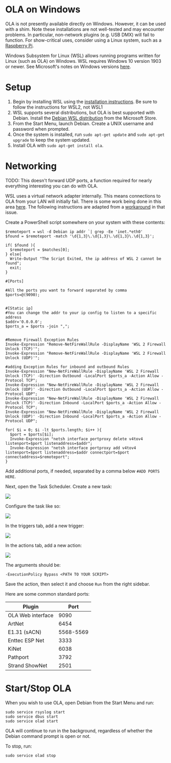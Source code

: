 OLA on Windows
==============

OLA is not presently available directly on Windows. However, it can be used with a shim. Note these installations are
not well-tested and may encounter problems. In particular, non-network plugins (e.g. USB DMX) will fail to function. For
show-critical uses, consider using a Linux system, such as a [Raspberry Pi](ola_on_raspberry_pi).

Windows Subsystem for Linux (WSL) allows running programs written for Linux (such as OLA) on Windows. WSL requires
Windows 10 version 1903 or newer. See Microsoft's notes on Windows
versions [here](https://docs.microsoft.com/en-us/windows/wsl/install-win10#step-2---check-requirements-for-running-wsl-2).

Setup
=====

1. Begin by installing WSL using the
   [installation instructions](https://docs.microsoft.com/en-us/windows/wsl/install-win10). Be sure to follow the
   instructions for WSL2, not WSL1
2. WSL supports several distributions, but OLA is best supported with Debian. Install the
   [Debian WSL distribution](https://www.microsoft.com/en-us/p/debian/9msvkqc78pk6) from the Microsoft Store.
3. From the Start Menu, launch Debian. Create a UNIX username and password when prompted.
4. Once the system is installed, run `sudo apt-get update` and `sudo apt-get upgrade` to keep the system updated.
5. Install OLA with `sudo apt-get install ola`.

Networking
==========

TODO: This doesn't forward UDP ports, a function required for nearly everything interesting you can do with OLA.

WSL uses a virtual network adapter internally. This means connections to OLA from your LAN will initially fail. There is
some work being done in this area [here](https://github.com/microsoft/WSL/issues/4150). The following instructions are
adapted from a [workaround](https://github.com/microsoft/WSL/issues/4150#issuecomment-504209723) in that issue.

Create a PowerShell script somewhere on your system with these contents:

    $remoteport = wsl -d Debian ip addr `| grep -Ee 'inet.*eth0'
    $found = $remoteport -match '\d{1,3}\.\d{1,3}\.\d{1,3}\.\d{1,3}';
    
    if( $found ){
      $remoteport = $matches[0];
    } else{
      Write-Output "The Script Exited, the ip address of WSL 2 cannot be found";
      exit;
    }
    
    #[Ports]
    
    #All the ports you want to forward separated by comma
    $ports=@(9090);
    
    
    #[Static ip]
    #You can change the addr to your ip config to listen to a specific address
    $addr='0.0.0.0';
    $ports_a = $ports -join ",";
    
    
    #Remove Firewall Exception Rules
    Invoke-Expression "Remove-NetFireWallRule -DisplayName 'WSL 2 Firewall Unlock (TCP)'";
    Invoke-Expression "Remove-NetFireWallRule -DisplayName 'WSL 2 Firewall Unlock (UDP)'";
    
    #adding Exception Rules for inbound and outbound Rules
    Invoke-Expression "New-NetFireWallRule -DisplayName 'WSL 2 Firewall Unlock (TCP)' -Direction Outbound -LocalPort $ports_a -Action Allow -Protocol TCP";
    Invoke-Expression "New-NetFireWallRule -DisplayName 'WSL 2 Firewall Unlock (UDP)' -Direction Outbound -LocalPort $ports_a -Action Allow -Protocol UDP";
    Invoke-Expression "New-NetFireWallRule -DisplayName 'WSL 2 Firewall Unlock (TCP)' -Direction Inbound -LocalPort $ports_a -Action Allow -Protocol TCP";
    Invoke-Expression "New-NetFireWallRule -DisplayName 'WSL 2 Firewall Unlock (UDP)' -Direction Inbound -LocalPort $ports_a -Action Allow -Protocol UDP";
    
    for( $i = 0; $i -lt $ports.length; $i++ ){
      $port = $ports[$i];
      Invoke-Expression "netsh interface portproxy delete v4tov4 listenport=$port listenaddress=$addr";
      Invoke-Expression "netsh interface portproxy add v4tov4 listenport=$port listenaddress=$addr connectport=$port connectaddress=$remoteport";
    }

Add additional ports, if needed, separated by a comma below `#ADD PORTS HERE`.

Next, open the Task Scheduler. Create a new task:

![](images/wsl_networking_1.png)

Configure the task like so:

![](images/wsl_networking_2.png)

In the triggers tab, add a new trigger:

![](images/wsl_networking_3.png)

In the actions tab, add a new action:

![](images/wsl_networking_4.png)

The arguments should be:

    -ExecutionPolicy Bypass <PATH TO YOUR SCRIPT> 

Save the action, then select it and choose `Run` from the right sidebar.

Here are some common standard ports:

| Plugin            | Port       |
|-------------------|------------|
| OLA Web interface | 9090       |
| ArtNet            | 6454       |
| E1.31 (sACN)      | 5568-5569  |
| Enttec ESP Net    | 3333       |
| KiNet             | 6038       |
| Pathport          | 3792       |
| Strand ShowNet    | 2501       |

Start/Stop OLA
==============

When you wish to use OLA, open Debian from the Start Menu and run:

    sudo service rsyslog start
    sudo service dbus start
    sudo service olad start

OLA will continue to run in the background, regardless of whether the Debian command prompt is open or not.

To stop, run:

    sudo service olad stop
